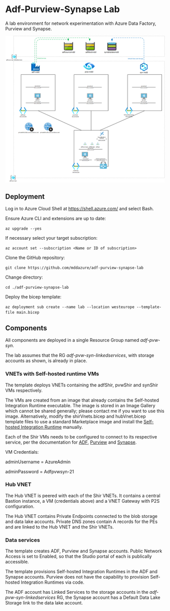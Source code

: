 # Adf-Purview-Synapse Lab

A lab environment for network experimentation with Azure Data Factory, Purview and Synapse.

![image](images/adf-pvw-syn-lab.png)

## Deployment
Log in to Azure Cloud Shell at https://shell.azure.com/ and select Bash.

Ensure Azure CLI and extensions are up to date:
  
`az upgrade --yes`
  
If necessary select your target subscription:
  
`az account set --subscription <Name or ID of subscription>`
  
Clone the  GitHub repository:
  
`git clone https://github.com/mddazure/adf-purview-synapse-lab`
  
Change directory:
  
`cd ./adf-purview-synapse-lab`

Deploy the bicep template:

`az deployment sub create --name lab --location westeurope --template-file main.bicep`


## Components

All components are deployed in a single Resource Group named *adf-pvw-syn*.

The lab assumes that the RG *adf-pvw-syn-linkedservices*, with storage accounts as shown, is already in place.

### VNETs with Self-hosted runtime VMs
The template deploys VNETs containing the adfShir, pvwShir and synShir VMs respectively. 

The VMs are created from an image that already contains the Self-hosted Integration Runtime executable. The image is stored in an Image Gallery which cannot be shared generally; please contact me if you want to use this image. Alternatively, modify the shirVnets.bicep and hubVnet.bicep template files to use a standard Marketplace image and install the [Self-hosted Integration Runtime](https://www.microsoft.com/en-us/download/details.aspx?id=39717) manually.

Each of the Shir VMs needs to be configured to connect to its respective service, per the documentation for [ADF](https://docs.microsoft.com/en-us/azure/data-factory/create-self-hosted-integration-runtime?tabs=data-factory#create-a-self-hosted-ir-via-ui), [Purview](https://docs.microsoft.com/en-us/azure/purview/manage-integration-runtimes) and [Synapse]().

VM Credentials:

adminUsername = AzureAdmin

adminPassword = Adfpvwsyn-21

### Hub VNET
The Hub VNET is peered with each of the Shir VNETs. It contains a central Bastion instance, a VM (credentials above) and a VNET Gateway with P2S configuration.

The Hub VNET contains Private Endpoints connected to the blob storage and data lake accounts. Private DNS zones contain A records for the PEs and are linked to the Hub VNET and the Shir VNETs. 

### Data services
The template creates ADF, Purview and Synapse accounts. Public Network Access is set to Enabled, so that the Studio portal of each is publically accessible.

The template provisions Self-hosted Integration Runtimes in the ADF and Synapse accounts. Purview does not have the capability to provision Self-hosted Integration Runtimes via code.

The ADF account has Linked Services to the storage accounts in the *adf-pvw-syn-linkedservices* RG, the Synapse account has a Default Data Lake Storage link to the data lake account.







